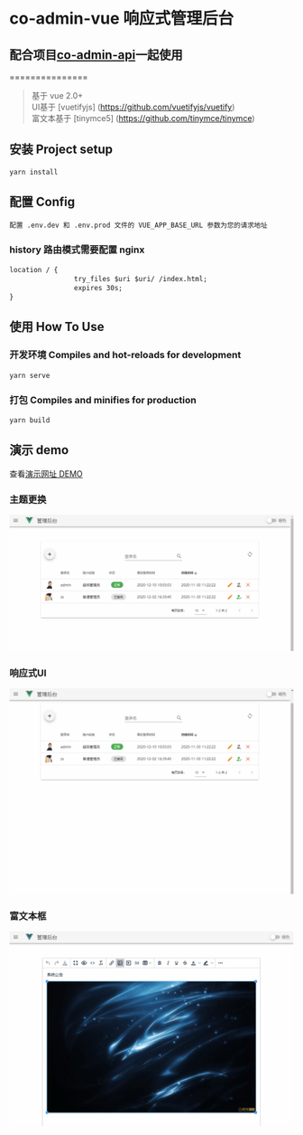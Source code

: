 co-admin-vue 响应式管理后台
===============

## 配合项目[co-admin-api](https://github.com/kekodmc/co-admin-api)一起使用
===============

> 基于 vue 2.0+ <br/>
> UI基于 [vuetifyjs] (https://github.com/vuetifyjs/vuetify) <br/>
> 富文本基于 [tinymce5] (https://github.com/tinymce/tinymce) <br/>

## 安装 Project setup
```
yarn install
```
## 配置 Config
```
配置 .env.dev 和 .env.prod 文件的 VUE_APP_BASE_URL 参数为您的请求地址
```
### history 路由模式需要配置 nginx
```
location / {
		        try_files $uri $uri/ /index.html;
		        expires 30s;
}
```

## 使用 How To Use

### 开发环境 Compiles and hot-reloads for development
```
yarn serve
```

### 打包 Compiles and minifies for production
```
yarn build
```
## 演示 demo

查看<a href="http://co-admin.kekodmc.com" target="_blank">演示网址 DEMO</a>

### 主题更换

![主题更换](https://raw.githubusercontent.com/kekodmc/co-admin-vue/master/public/theme.gif)

### 响应式UI

![响应式UI](https://raw.githubusercontent.com/kekodmc/co-admin-vue/master/public/responsive.gif)

### 富文本框 

![富文本框](https://raw.githubusercontent.com/kekodmc/co-admin-vue/master/public/tinymce.gif)


